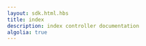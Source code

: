```yaml
---
layout: sdk.html.hbs
title: index
description: index controller documentation
algolia: true
---
```


